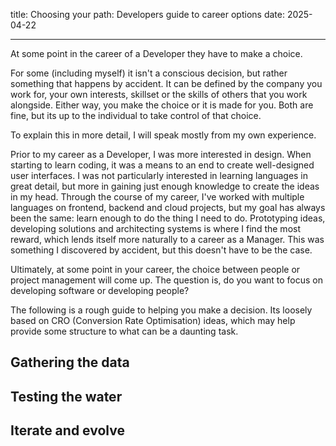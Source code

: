 title: Choosing your path: Developers guide to career options
date: 2025-04-22

---

At some point in the career of a Developer they have to make a choice.

For some (including myself) it isn't a conscious decision, but rather something that happens by accident.
It can be defined by the company you work for, your own interests, skillset or the skills of others that you work alongside.
Either way, you make the choice or it is made for you. Both are fine, but its up to the individual to take control of that choice.

To explain this in more detail, I will speak mostly from my own experience.

Prior to my career as a Developer, I was more interested in design. When starting to learn coding, it was a means to an end to create well-designed user interfaces. I was not particularly interested in learning
languages in great detail, but more in gaining just enough knowledge to create the ideas in my head. Through the course of my career, I've worked with multiple languages on frontend, backend and cloud projects, but my goal has always been the same: learn enough to do the thing I need to do. Prototyping ideas, developing solutions and architecting systems is where I find the most reward, which lends itself more naturally to a career as a Manager. This was something I discovered by accident, but this doesn't have to be the case.

Ultimately, at some point in your career, the choice between people or project management will come up. The question is, do you want to focus on developing software or developing people?

The following is a rough guide to helping you make a decision. Its loosely based on CRO (Conversion Rate Optimisation) ideas, which may help provide some structure to what can be a daunting task.

## Gathering the data

## Testing the water

## Iterate and evolve
